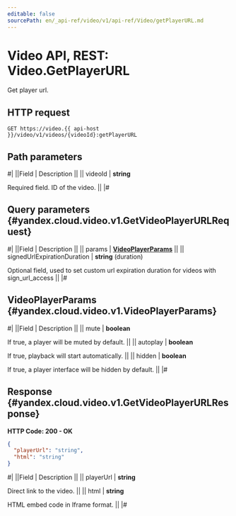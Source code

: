 ```yaml
---
editable: false
sourcePath: en/_api-ref/video/v1/api-ref/Video/getPlayerURL.md
---
```


# Video API, REST: Video.GetPlayerURL

Get player url.

## HTTP request

```
GET https://video.{{ api-host }}/video/v1/videos/{videoId}:getPlayerURL
```

## Path parameters

#|
||Field | Description ||
|| videoId | **string**

Required field. ID of the video. ||
|#

## Query parameters {#yandex.cloud.video.v1.GetVideoPlayerURLRequest}

#|
||Field | Description ||
|| params | **[VideoPlayerParams](#yandex.cloud.video.v1.VideoPlayerParams)** ||
|| signedUrlExpirationDuration | **string** (duration)

Optional field, used to set custom url expiration duration for videos with sign_url_access ||
|#

## VideoPlayerParams {#yandex.cloud.video.v1.VideoPlayerParams}

#|
||Field | Description ||
|| mute | **boolean**

If true, a player will be muted by default. ||
|| autoplay | **boolean**

If true, playback will start automatically. ||
|| hidden | **boolean**

If true, a player interface will be hidden by default. ||
|#

## Response {#yandex.cloud.video.v1.GetVideoPlayerURLResponse}

**HTTP Code: 200 - OK**

```json
{
  "playerUrl": "string",
  "html": "string"
}
```

#|
||Field | Description ||
|| playerUrl | **string**

Direct link to the video. ||
|| html | **string**

HTML embed code in Iframe format. ||
|#